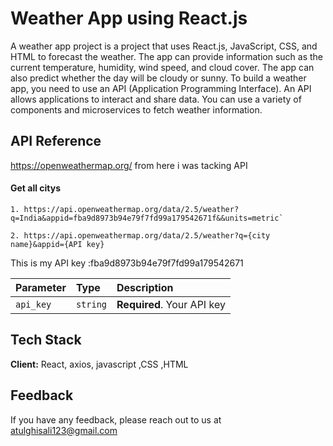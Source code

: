 # Weather App using React.js

A weather app project is a project that uses React.js, JavaScript, CSS, and HTML to forecast the weather. The app can provide information such as the current temperature, humidity, wind speed, and cloud cover. The app can also predict whether the day will be cloudy or sunny.
To build a weather app, you need to use an API (Application Programming Interface). An API allows applications to interact and share data. You can use a variety of components and microservices to fetch weather information.

## API Reference

https://openweathermap.org/
from here i was tacking API

#### Get all citys

```http
1. https://api.openweathermap.org/data/2.5/weather?q=India&appid=fba9d8973b94e79f7fd99a179542671f&&units=metric`

2. https://api.openweathermap.org/data/2.5/weather?q={city name}&appid={API key}
```

This is my API key :fba9d8973b94e79f7fd99a179542671

| Parameter | Type     | Description                |
| :-------- | :------- | :------------------------- |
| `api_key` | `string` | **Required**. Your API key |

## Tech Stack

**Client:** React, axios, javascript ,CSS ,HTML

## Feedback

If you have any feedback, please reach out to us at atulghisali123@gmail.com
